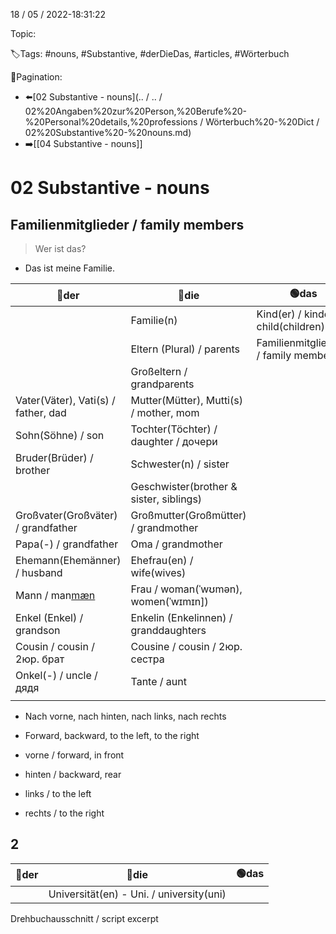 18 / 05 / 2022-18:31:22

Topic:

🏷️Tags: #nouns, #Substantive, #derDieDas, #articles, #Wörterbuch

🧭Pagination:
- ⬅️[02 Substantive - nouns](.. / .. / 02%20Angaben%20zur%20Person,%20Berufe%20-%20Personal%20details,%20professions / Wörterbuch%20-%20Dict / 02%20Substantive%20-%20nouns.md)
- ➡️[[04 Substantive - nouns]]

# 02 Substantive - nouns

## Familienmitglieder / family members

> Wer ist das?
- Das ist meine Familie.

| 🔵der                               | 🔴die                                   | 🟢das                                |
|-------------------------------------|-----------------------------------------|--------------------------------------|
|                                     | Familie(n)                              | Kind(er) / kinder / child(children)  |
|                                     | Eltern (Plural) / parents               | Familienmitglied(er) / family member |
|                                     | Großeltern / grandparents               |                                      |
| Vater(Väter), Vati(s) / father, dad | Mutter(Mütter), Mutti(s) / mother, mom  |                                      |
| Sohn(Söhne) / son                   | Tochter(Töchter) / daughter / дочери    |                                      |
| Bruder(Brüder) / brother            | Schwester(n) / sister                   |                                      |
|                                     | Geschwister(brother & sister, siblings) |                                      |
| Großvater(Großväter) / grandfather  | Großmutter(Großmütter) / grandmother    |                                      |
| Papa(-) / grandfather               | Oma / grandmother                       |                                      |
| Ehemann(Ehemänner) / husband        | Ehefrau(en) / wife(wives)               |                                      |
| Mann / man[mæn](men[men])           | Frau / woman(ˈwʊmən), women(ˈwɪmɪn])    |                                      |
| Enkel (Enkel) / grandson            | Enkelin (Enkelinnen) / granddaughters   |                                      |
| Cousin / cousin / 2юр. брат         | Cousine / cousin / 2юр. сестра          |                                      |
| Onkel(-) / uncle / дядя             | Tante / aunt                            |                                      |
|                                     |                                         |                                      |

- Nach vorne, nach hinten, nach links, nach rechts
- Forward, backward, to the left, to the right

- vorne / forward, in front
- hinten / backward, rear
- links / to the left
- rechts / to the right

## 2

| 🔵der               | 🔴die                                    | 🟢das                |
|---------------------|------------------------------------------|----------------------|
|                     | Universität(en) - Uni. / university(uni) |                      |

Drehbuchausschnitt / script excerpt
